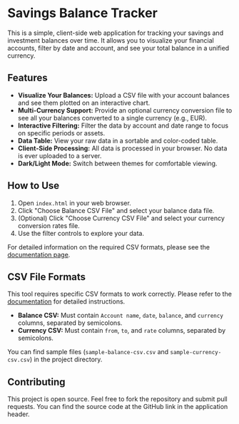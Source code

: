 # Savings Balance Tracker

This is a simple, client-side web application for tracking your savings and investment balances over time. It allows you to visualize your financial accounts, filter by date and account, and see your total balance in a unified currency.

## Features

- **Visualize Your Balances:** Upload a CSV file with your account balances and see them plotted on an interactive chart.
- **Multi-Currency Support:** Provide an optional currency conversion file to see all your balances converted to a single currency (e.g., EUR).
- **Interactive Filtering:** Filter the data by account and date range to focus on specific periods or assets.
- **Data Table:** View your raw data in a sortable and color-coded table.
- **Client-Side Processing:** All data is processed in your browser. No data is ever uploaded to a server.
- **Dark/Light Mode:** Switch between themes for comfortable viewing.

## How to Use

1.  Open `index.html` in your web browser.
2.  Click "Choose Balance CSV File" and select your balance data file.
3.  (Optional) Click "Choose Currency CSV File" and select your currency conversion rates file.
4.  Use the filter controls to explore your data.

For detailed information on the required CSV formats, please see the [documentation page](documentation.html).

## CSV File Formats

This tool requires specific CSV formats to work correctly. Please refer to the [documentation](documentation.html) for detailed instructions.

- **Balance CSV:** Must contain `Account name`, `date`, `balance`, and `currency` columns, separated by semicolons.
- **Currency CSV:** Must contain `from`, `to`, and `rate` columns, separated by semicolons.

You can find sample files (`sample-balance-csv.csv` and `sample-currency-csv.csv`) in the project directory.

## Contributing

This project is open source. Feel free to fork the repository and submit pull requests. You can find the source code at the GitHub link in the application header.
